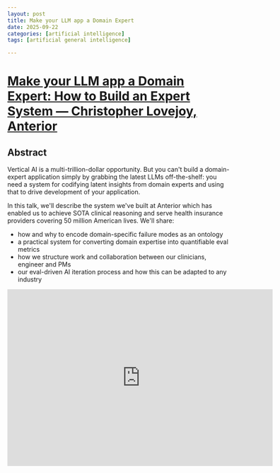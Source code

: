 ```yaml
---
layout: post
title: Make your LLM app a Domain Expert
date: 2025-09-22
categories: [artificial intelligence]
tags: [artificial general intelligence]

---
```



# [Make your LLM app a Domain Expert: How to Build an Expert System — Christopher Lovejoy, Anterior](https://www.youtube.com/watch?v=kPL-6-9MVyA)


## Abstract

Vertical AI is a multi-trillion-dollar opportunity. But you can't build a domain-expert application simply by grabbing the latest LLMs off-the-shelf: you need a system for codifying latent insights from domain experts and using that to drive development of your application.

In this talk, we'll describe the system we've built at Anterior which has enabled us to achieve SOTA clinical reasoning and serve health insurance providers covering 50 million American lives. We'll share:

* how and why to encode domain-specific failure modes as an ontology
* a practical system for converting domain expertise into quantifiable eval metrics
* how we structure work and collaboration between our clinicians, engineer and PMs
* our eval-driven AI iteration process and how this can be adapted to any industry

<iframe width="600" height="400" src="https://www.youtube.com/embed/MRM7oA3JsFs?si=SypSPz-Xg8QJdsPU" title="YouTube video player" frameborder="0" allow="accelerometer; autoplay; clipboard-write; encrypted-media; gyroscope; picture-in-picture; web-share" referrerpolicy="strict-origin-when-cross-origin" allowfullscreen></iframe>
